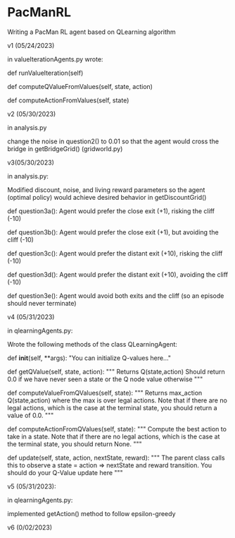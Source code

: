 # PacManRL
Writing a PacMan RL agent based on QLearning algorithm


v1 (05/24/2023)

in valueIterationAgents.py wrote:

def runValueIteration(self)

def computeQValueFromValues(self, state, action)

def computeActionFromValues(self, state)


v2 (05/30/2023)

in analysis.py

change the noise in question2() to 0.01 so that the agent would cross the bridge in getBridgeGrid() (gridworld.py)


v3(05/30/2023)

in analysis.py:

Modified discount, noise, and living reward parameters so the agent (optimal policy) would achieve desired behavior in getDiscountGrid()

def question3a(): Agent would prefer the close exit (+1), risking the cliff (-10)
 
def question3b(): Agent would prefer the close exit (+1), but avoiding the cliff (-10)

def question3c(): Agent would prefer the distant exit (+10), risking the cliff (-10)

def question3d(): Agent would prefer the distant exit (+10), avoiding the cliff (-10)

def question3e(): Agent would avoid both exits and the cliff (so an episode should never terminate)


v4 (05/31/2023)

in qlearningAgents.py:

Wrote the following methods of the class QLearningAgent:

def __init__(self, **args):
        "You can initialize Q-values here..."
    

def getQValue(self, state, action):
        """
          Returns Q(state,action)
          Should return 0.0 if we have never seen a state
          or the Q node value otherwise
        """
        
def computeValueFromQValues(self, state):
        """
          Returns max_action Q(state,action)
          where the max is over legal actions.  Note that if
          there are no legal actions, which is the case at the
          terminal state, you should return a value of 0.0.
        """
        
  def computeActionFromQValues(self, state):
       """
         Compute the best action to take in a state.  Note that if there
         are no legal actions, which is the case at the terminal state,
         you should return None.
       """
       
 def update(self, state, action, nextState, reward):
        """
          The parent class calls this to observe a
          state = action => nextState and reward transition.
          You should do your Q-Value update here
        """


v5 (05/31/2023):

in qlearningAgents.py:

implemented getAction() method to follow epsilon-greedy

v6 (0/02/2023)
